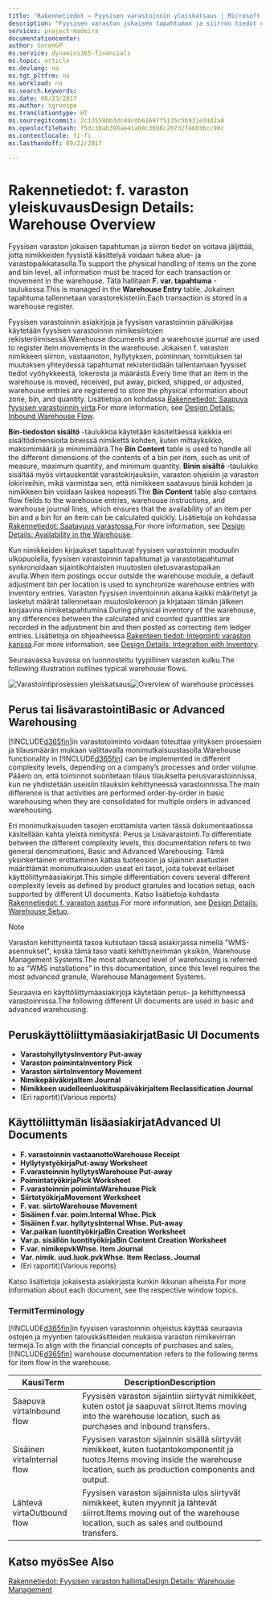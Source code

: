 ```yaml
---
title: "Rakennetiedot – Fyysisen varastoinnin yleiskatsaus | Microsoft Docs"
description: "Fyysisen varaston jokaisen tapahtuman ja siirron tiedot on voitava jäljittää, jotta nimikkeiden fyysistä käsittelyä voidaan tukea alue- ja varastopaikkatasolla. Tätä hallitaan **F. var. tapahtuma** -taulukossa. Jokainen tapahtuma tallennetaan varastorekisteriin."
services: project-madeira
documentationcenter: 
author: SorenGP
ms.service: dynamics365-financials
ms.topic: article
ms.devlang: na
ms.tgt_pltfrm: na
ms.workload: na
ms.search.keywords: 
ms.date: 08/23/2017
ms.author: sgroespe
ms.translationtype: HT
ms.sourcegitcommit: 2c13559bb3dc44cdb61697f5135c5b931e34d2a8
ms.openlocfilehash: f5dc30ab398ae41ab8c36b6c207d2f48036cc98c
ms.contentlocale: fi-fi
ms.lasthandoff: 09/22/2017

---
```

# <a name="design-details-warehouse-overview"></a><span data-ttu-id="2e95b-105">Rakennetiedot: f. varaston yleiskuvaus</span><span class="sxs-lookup"><span data-stu-id="2e95b-105">Design Details: Warehouse Overview</span></span>
<span data-ttu-id="2e95b-106">Fyysisen varaston jokaisen tapahtuman ja siirron tiedot on voitava jäljittää, jotta nimikkeiden fyysistä käsittelyä voidaan tukea alue- ja varastopaikkatasolla.</span><span class="sxs-lookup"><span data-stu-id="2e95b-106">To support the physical handling of items on the zone and bin level, all information must be traced for each transaction or movement in the warehouse.</span></span> <span data-ttu-id="2e95b-107">Tätä hallitaan **F. var. tapahtuma** -taulukossa.</span><span class="sxs-lookup"><span data-stu-id="2e95b-107">This is managed in the **Warehouse Entry** table.</span></span> <span data-ttu-id="2e95b-108">Jokainen tapahtuma tallennetaan varastorekisteriin.</span><span class="sxs-lookup"><span data-stu-id="2e95b-108">Each transaction is stored in a warehouse register.</span></span>  

<span data-ttu-id="2e95b-109">Fyysisen varastoinnin asiakirjoja ja fyysisen varastoinnin päiväkirjaa käytetään fyysisen varastoinnin nimikesiirtojen rekisteröimisessä.</span><span class="sxs-lookup"><span data-stu-id="2e95b-109">Warehouse documents and a warehouse journal are used to register item movements in the warehouse.</span></span> <span data-ttu-id="2e95b-110">Jokaisen f. varaston nimikkeen siirron, vastaanoton, hyllytyksen, poiminnan, toimituksen tai muutoksen yhteydessä tapahtumat rekisteröidään tallentamaan fyysiset tiedot vyöhykkeestä, lokerosta ja määrästä.</span><span class="sxs-lookup"><span data-stu-id="2e95b-110">Every time that an item in the warehouse is moved, received, put away, picked, shipped, or adjusted, warehouse entries are registered to store the physical information about zone, bin, and quantity.</span></span> <span data-ttu-id="2e95b-111">Lisätietoja on kohdassa [Rakennetiedot: Saapuva fyysisen varastoinnin virta](design-details-outbound-warehouse-flow.md).</span><span class="sxs-lookup"><span data-stu-id="2e95b-111">For more information, see [Design Details: Inbound Warehouse Flow](design-details-outbound-warehouse-flow.md).</span></span>  

<span data-ttu-id="2e95b-112">**Bin-tiedoston sisältö** -taulukkoa käytetään käsiteltäessä kaikkia eri sisältödimensioita bineissä nimikettä kohden, kuten mittayksikkö, maksimimäärä ja minimimäärä.</span><span class="sxs-lookup"><span data-stu-id="2e95b-112">The **Bin Content** table is used to handle all the different dimensions of the contents of a bin per item, such as unit of measure, maximum quantity, and minimum quantity.</span></span> <span data-ttu-id="2e95b-113">**Binin sisältö** -taulukko sisältää myös virtauskentät varastokirjauksiin, varaston ohjeisiin ja varaston lokiriveihin, mikä varmistaa sen, että nimikkeen saatavuus biniä kohden ja nimikkeen bin voidaan laskea nopeasti.</span><span class="sxs-lookup"><span data-stu-id="2e95b-113">The **Bin Content** table also contains flow fields to the warehouse entries, warehouse instructions, and warehouse journal lines, which ensures that the availability of an item per bin and a bin for an item can be calculated quickly.</span></span> <span data-ttu-id="2e95b-114">Lisätietoja on kohdassa [Rakennetiedot: Saatavuus varastossa.](design-details-availability-in-the-warehouse.md)</span><span class="sxs-lookup"><span data-stu-id="2e95b-114">For more information, see [Design Details: Availability in the Warehouse](design-details-availability-in-the-warehouse.md).</span></span>  

<span data-ttu-id="2e95b-115">Kun nimikkeiden kirjaukset tapahtuvat fyysisen varastoinnin moduulin ulkopuolella, fyysisen varastoinnin tapahtumat ja varastotapahtumat synkronoidaan sijaintikohtaisten muutosten oletusvarastopaikan avulla.</span><span class="sxs-lookup"><span data-stu-id="2e95b-115">When item postings occur outside the warehouse module, a default adjustment bin per location is used to synchronize warehouse entries with inventory entries.</span></span> <span data-ttu-id="2e95b-116">Varaston fyysisen inventoinnin aikana kaikki määritetyt ja lasketut määrät tallennetaan muutoslokeroon ja kirjataan tämän jälkeen korjaavina nimiketapahtumina.</span><span class="sxs-lookup"><span data-stu-id="2e95b-116">During physical inventory of the warehouse, any differences between the calculated and counted quantities are recorded in the adjustment bin and then posted as correcting item ledger entries.</span></span> <span data-ttu-id="2e95b-117">Lisätietoja on ohjeaiheessa [Rakenteen tiedot: Integrointi varaston kanssa](design-details-integration-with-inventory.md).</span><span class="sxs-lookup"><span data-stu-id="2e95b-117">For more information, see [Design Details: Integration with Inventory](design-details-integration-with-inventory.md).</span></span>  

<span data-ttu-id="2e95b-118">Seuraavassa kuvassa on luonnosteltu tyypillinen varaston kulku.</span><span class="sxs-lookup"><span data-stu-id="2e95b-118">The following illustration outlines typical warehouse flows.</span></span>  

<span data-ttu-id="2e95b-119">![Varastointiprosessien yleiskatsaus](media/design_details_warehouse_management_overview.png "design_details_warehouse_management_overview")</span><span class="sxs-lookup"><span data-stu-id="2e95b-119">![Overview of warehouse processes](media/design_details_warehouse_management_overview.png "design_details_warehouse_management_overview")</span></span>  

## <a name="basic-or-advanced-warehousing"></a><span data-ttu-id="2e95b-120">Perus tai lisävarastointi</span><span class="sxs-lookup"><span data-stu-id="2e95b-120">Basic or Advanced Warehousing</span></span>  
<span data-ttu-id="2e95b-121">[!INCLUDE[d365fin](includes/d365fin_md.md)]in varastotoiminto voidaan toteuttaa yrityksen prosessien ja tilausmäärän mukaan valittavalla monimutkaisuustasolla.</span><span class="sxs-lookup"><span data-stu-id="2e95b-121">Warehouse functionality in [!INCLUDE[d365fin](includes/d365fin_md.md)] can be implemented in different complexity levels, depending on a company’s processes and order volume.</span></span> <span data-ttu-id="2e95b-122">Pääero on, että toiminnot suoritetaan tilaus tilaukselta perusvarastoinnissa, kun ne yhdistetään useisiin tilauksiin kehittyneessä varastoinnissa.</span><span class="sxs-lookup"><span data-stu-id="2e95b-122">The main difference is that activities are performed order-by-order in basic warehousing when they are consolidated for multiple orders in advanced warehousing.</span></span>  

 <span data-ttu-id="2e95b-123">Eri monimutkaisuuden tasojen erottamista varten tässä dokumentaatiossa käsitellään kahta yleistä nimitystä: Perus ja Lisävarastointi.</span><span class="sxs-lookup"><span data-stu-id="2e95b-123">To differentiate between the different complexity levels, this documentation refers to two general denominations, Basic and Advanced Warehousing.</span></span> <span data-ttu-id="2e95b-124">Tämä yksinkertainen erottaminen kattaa tuoteosion ja sijainnin asetusten määrittämät monimutkaisuuden useat eri tasot, joita tukevat erilaiset käyttöliittymäasiakirjat.</span><span class="sxs-lookup"><span data-stu-id="2e95b-124">This simple differentiation covers several different complexity levels as defined by product granules and location setup, each supported by different UI documents.</span></span> <span data-ttu-id="2e95b-125">Katso lisätietoja kohdasta [Rakennetiedot: f. varaston asetus](design-details-warehouse-setup.md).</span><span class="sxs-lookup"><span data-stu-id="2e95b-125">For more information, see [Design Details: Warehouse Setup](design-details-warehouse-setup.md).</span></span>  

> [!NOTE]  
>  <span data-ttu-id="2e95b-126">Varaston kehittyneintä tasoa kutsutaan tässä asiakirjassa nimellä "WMS-asennukset", koska tämä taso vaatii kehittyneimmän yksikön, Warehouse Management Systems.</span><span class="sxs-lookup"><span data-stu-id="2e95b-126">The most advanced level of warehousing is referred to as “WMS installations” in this documentation, since this level requires the most advanced granule, Warehouse Management Systems.</span></span>  

 <span data-ttu-id="2e95b-127">Seuraavia eri käyttöliittymäasiakirjoja käytetään perus- ja kehittyneessä varastoinnissa.</span><span class="sxs-lookup"><span data-stu-id="2e95b-127">The following different UI documents are used in basic and advanced warehousing.</span></span>  

## <a name="basic-ui-documents"></a><span data-ttu-id="2e95b-128">Peruskäyttöliittymäasiakirjat</span><span class="sxs-lookup"><span data-stu-id="2e95b-128">Basic UI Documents</span></span>  

-   <span data-ttu-id="2e95b-129">**Varastohyllytys**</span><span class="sxs-lookup"><span data-stu-id="2e95b-129">**Inventory Put-away**</span></span>  
-   <span data-ttu-id="2e95b-130">**Varaston poiminta**</span><span class="sxs-lookup"><span data-stu-id="2e95b-130">**Inventory Pick**</span></span>  
-   <span data-ttu-id="2e95b-131">**Varaston siirto**</span><span class="sxs-lookup"><span data-stu-id="2e95b-131">**Inventory Movement**</span></span>  
-   <span data-ttu-id="2e95b-132">**Nimikepäiväkirja**</span><span class="sxs-lookup"><span data-stu-id="2e95b-132">**Item Journal**</span></span>  
-   <span data-ttu-id="2e95b-133">**Nimikkeen uudelleenluokituspäiväkirja**</span><span class="sxs-lookup"><span data-stu-id="2e95b-133">**Item Reclassification Journal**</span></span>  
-   <span data-ttu-id="2e95b-134">(Eri raportit)</span><span class="sxs-lookup"><span data-stu-id="2e95b-134">(Various reports)</span></span>  

## <a name="advanced-ui-documents"></a><span data-ttu-id="2e95b-135">Käyttöliittymän lisäasiakirjat</span><span class="sxs-lookup"><span data-stu-id="2e95b-135">Advanced UI Documents</span></span>  

-   <span data-ttu-id="2e95b-136">**F. varastoinnin vastaanotto**</span><span class="sxs-lookup"><span data-stu-id="2e95b-136">**Warehouse Receipt**</span></span>  
-   <span data-ttu-id="2e95b-137">**Hyllytystyökirja**</span><span class="sxs-lookup"><span data-stu-id="2e95b-137">**Put-away Worksheet**</span></span>  
-   <span data-ttu-id="2e95b-138">**F.varastoinnin hyllytys**</span><span class="sxs-lookup"><span data-stu-id="2e95b-138">**Warehouse Put-away**</span></span>  
-   <span data-ttu-id="2e95b-139">**Poimintatyökirja**</span><span class="sxs-lookup"><span data-stu-id="2e95b-139">**Pick Worksheet**</span></span>  
-   <span data-ttu-id="2e95b-140">**F.varastoinnin poiminta**</span><span class="sxs-lookup"><span data-stu-id="2e95b-140">**Warehouse Pick**</span></span>  
-   <span data-ttu-id="2e95b-141">**Siirtotyökirja**</span><span class="sxs-lookup"><span data-stu-id="2e95b-141">**Movement Worksheet**</span></span>  
-   <span data-ttu-id="2e95b-142">**F. var. siirto**</span><span class="sxs-lookup"><span data-stu-id="2e95b-142">**Warehouse Movement**</span></span>  
-   <span data-ttu-id="2e95b-143">**Sisäinen f.var. poim.**</span><span class="sxs-lookup"><span data-stu-id="2e95b-143">**Internal Whse. Pick**</span></span>  
-   <span data-ttu-id="2e95b-144">**Sisäinen f.var. hyllytys**</span><span class="sxs-lookup"><span data-stu-id="2e95b-144">**Internal Whse. Put-away**</span></span>  
-   <span data-ttu-id="2e95b-145">**Var.paikan luontityökirja**</span><span class="sxs-lookup"><span data-stu-id="2e95b-145">**Bin Creation Worksheet**</span></span>  
-   <span data-ttu-id="2e95b-146">**Var.p. sisällön luontityökirja**</span><span class="sxs-lookup"><span data-stu-id="2e95b-146">**Bin Content Creation Worksheet**</span></span>  
-   <span data-ttu-id="2e95b-147">**F.var. nimikepvk**</span><span class="sxs-lookup"><span data-stu-id="2e95b-147">**Whse. Item Journal**</span></span>  
-   <span data-ttu-id="2e95b-148">**Var. nimik. uud.luok.pvk**</span><span class="sxs-lookup"><span data-stu-id="2e95b-148">**Whse. Item Reclass. Journal**</span></span>  
-   <span data-ttu-id="2e95b-149">(Eri raportit)</span><span class="sxs-lookup"><span data-stu-id="2e95b-149">(Various reports)</span></span>  

<span data-ttu-id="2e95b-150">Katso lisätietoja jokaisesta asiakirjasta kunkin ikkunan aiheista.</span><span class="sxs-lookup"><span data-stu-id="2e95b-150">For more information about each document, see the respective window topics.</span></span>  

### <a name="terminology"></a><span data-ttu-id="2e95b-151">Termit</span><span class="sxs-lookup"><span data-stu-id="2e95b-151">Terminology</span></span>  
<span data-ttu-id="2e95b-152">[!INCLUDE[d365fin](includes/d365fin_md.md)]in fyysisen varastoinnin ohjeistus käyttää seuraavia ostojen ja myyntien talouskäsitteiden mukaisia varaston nimikevirran termejä.</span><span class="sxs-lookup"><span data-stu-id="2e95b-152">To align with the financial concepts of purchases and sales, [!INCLUDE[d365fin](includes/d365fin_md.md)] warehouse documentation refers to the following terms for item flow in the warehouse.</span></span>  

|<span data-ttu-id="2e95b-153">Kausi</span><span class="sxs-lookup"><span data-stu-id="2e95b-153">Term</span></span>|<span data-ttu-id="2e95b-154">Description</span><span class="sxs-lookup"><span data-stu-id="2e95b-154">Description</span></span>|  
|----------|---------------------------------------|  
|<span data-ttu-id="2e95b-155">Saapuva virta</span><span class="sxs-lookup"><span data-stu-id="2e95b-155">Inbound flow</span></span>|<span data-ttu-id="2e95b-156">Fyysisen varaston sijaintiin siirtyvät nimikkeet, kuten ostot ja saapuvat siirrot.</span><span class="sxs-lookup"><span data-stu-id="2e95b-156">Items moving into the warehouse location, such as purchases and inbound transfers.</span></span>|  
|<span data-ttu-id="2e95b-157">Sisäinen virta</span><span class="sxs-lookup"><span data-stu-id="2e95b-157">Internal flow</span></span>|<span data-ttu-id="2e95b-158">Fyysisen varaston sijainnin sisällä siirtyvät nimikkeet, kuten tuotantokomponentit ja tuotos.</span><span class="sxs-lookup"><span data-stu-id="2e95b-158">Items moving inside the warehouse location, such as production components and output.</span></span>|  
|<span data-ttu-id="2e95b-159">Lähtevä virta</span><span class="sxs-lookup"><span data-stu-id="2e95b-159">Outbound flow</span></span>|<span data-ttu-id="2e95b-160">Fyysisen varaston sijainnista ulos siirtyvät nimikkeet, kuten myynnit ja lähtevät siirrot.</span><span class="sxs-lookup"><span data-stu-id="2e95b-160">Items moving out of the warehouse location, such as sales and outbound transfers.</span></span>|  

## <a name="see-also"></a><span data-ttu-id="2e95b-161">Katso myös</span><span class="sxs-lookup"><span data-stu-id="2e95b-161">See Also</span></span>  
 [<span data-ttu-id="2e95b-162">Rakennetiedot: Fyysisen varaston hallinta</span><span class="sxs-lookup"><span data-stu-id="2e95b-162">Design Details: Warehouse Management</span></span>](design-details-warehouse-management.md)

